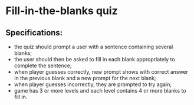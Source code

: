 # Fill-in-the-blanks quiz
## Specifications:
- the quiz should prompt a user with a sentence containing several blanks; 
- the user should then be asked to fill in each blank appropriately to complete the 
  sentence; 
- when player guesses correctly, new prompt shows with correct answer in the previous
  blank and a new prompt for the next blank; 
- when player guesses incorrectly, they are prompted to try again; 
- game has 3 or more levels and each level contains 4 or more blanks to fill in.
